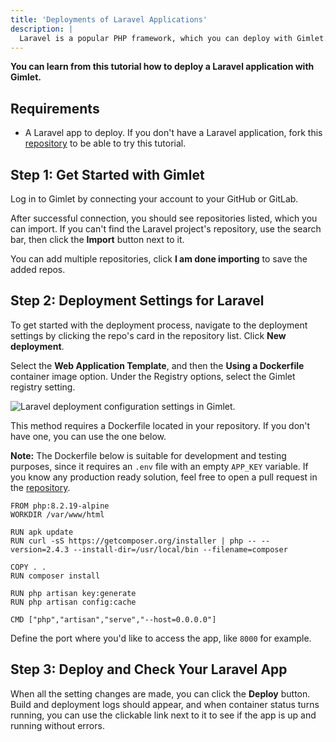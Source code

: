```yaml
---
title: 'Deployments of Laravel Applications'
description: |
  Laravel is a popular PHP framework, which you can deploy with Gimlet.
---
```


**You can learn from this tutorial how to deploy a Laravel application with Gimlet.**

## Requirements

- A Laravel app to deploy. If you don't have a Laravel application, fork this [repository](https://github.com/gimlet-io/laravel-gimlet-test/) to be able to try this tutorial.

## Step 1: Get Started with Gimlet

Log in to Gimlet by connecting your account to your GitHub or GitLab.

After successful connection, you should see repositories listed, which you can import. If you can't find the Laravel project's repository, use the search bar, then click the **Import** button next to it.

You can add multiple repositories, click **I am done importing** to save the added repos.

## Step 2: Deployment Settings for Laravel

To get started with the deployment process, navigate to the deployment settings by clicking the repo's card in the repository list. Click **New deployment**.

Select the **Web Application Template**, and then the **Using a Dockerfile** container image option. Under the Registry options, select the Gimlet registry setting.

![Laravel deployment configuration settings in Gimlet.](/docs/screenshots/gimlet-io-laravel-deployment-settings.png)

This method requires a Dockerfile located in your repository. If you don't have one, you can use the one below.

**Note:** The Dockerfile below is suitable for development and testing purposes, since it requires an `.env` file with an empty `APP_KEY` variable. If you know any production ready solution, feel free to open a pull request in the [repository](https://github.com/gimlet-io/laravel-gimlet-test).

```
FROM php:8.2.19-alpine
WORKDIR /var/www/html

RUN apk update 
RUN curl -sS https://getcomposer.org/installer | php -- --version=2.4.3 --install-dir=/usr/local/bin --filename=composer

COPY . .
RUN composer install

RUN php artisan key:generate
RUN php artisan config:cache

CMD ["php","artisan","serve","--host=0.0.0.0"]
```

Define the port where you'd like to access the app, like `8000` for example.

## Step 3: Deploy and Check Your Laravel App

When all the setting changes are made, you can click the **Deploy** button. Build and deployment logs should appear, and when container status turns running, you can use the clickable link next to it to see if the app is up and running without errors.

